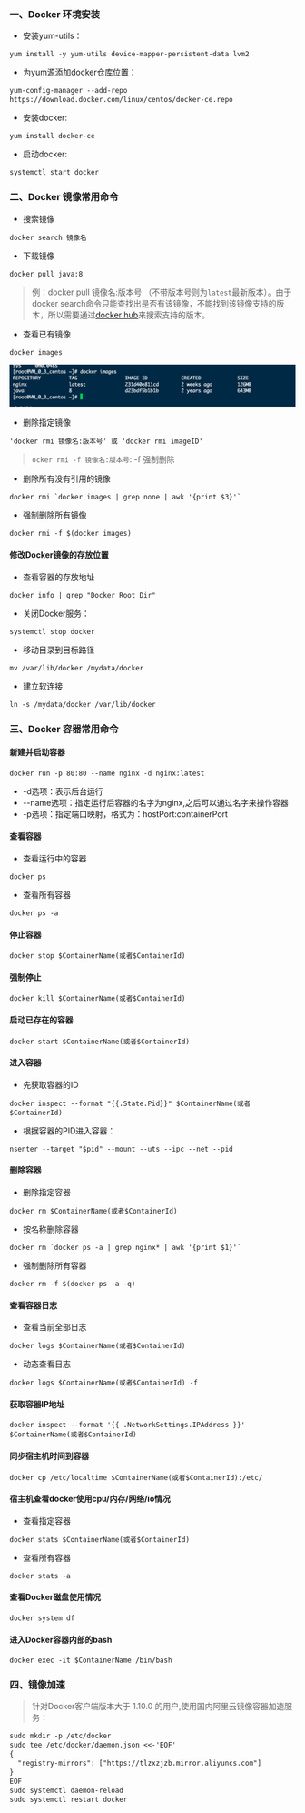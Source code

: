 ### 一、Docker 环境安装
- 安装yum-utils：
```
yum install -y yum-utils device-mapper-persistent-data lvm2
```
- 为yum源添加docker仓库位置：
```
yum-config-manager --add-repo https://download.docker.com/linux/centos/docker-ce.repo
```
- 安装docker:
```
yum install docker-ce
```
- 启动docker:
```
systemctl start docker
```

### 二、Docker 镜像常用命令
- 搜索镜像
```
docker search 镜像名
```
- 下载镜像
```
docker pull java:8
```
> 例：docker pull 镜像名:版本号 （不带版本号则为`latest`最新版本）。由于docker search命令只能查找出是否有该镜像，不能找到该镜像支持的版本，所以需要通过[docker hub](https://hub.docker.com)来搜索支持的版本。

- 查看已有镜像
```
docker images
```
![](../imgs/docker_images.jpg)

- 删除指定镜像
```
'docker rmi 镜像名:版本号' 或 'docker rmi imageID'
```
> `ocker rmi -f 镜像名:版本号`: -f 强制删除

- 删除所有没有引用的镜像
```
docker rmi `docker images | grep none | awk '{print $3}'`
```
- 强制删除所有镜像
```
docker rmi -f $(docker images)
```
#### 修改Docker镜像的存放位置
- 查看容器的存放地址
```
docker info | grep "Docker Root Dir"
```
- 关闭Docker服务：
```
systemctl stop docker
```
- 移动目录到目标路径
```
mv /var/lib/docker /mydata/docker
```
- 建立软连接
```
ln -s /mydata/docker /var/lib/docker
```
### 三、Docker 容器常用命令
#### 新建并启动容器
```
docker run -p 80:80 --name nginx -d nginx:latest
```
- -d选项：表示后台运行
- --name选项：指定运行后容器的名字为nginx,之后可以通过名字来操作容器
- -p选项：指定端口映射，格式为：hostPort:containerPort

#### 查看容器
- 查看运行中的容器
```
docker ps
```
- 查看所有容器
```
docker ps -a
```
#### 停止容器
```
docker stop $ContainerName(或者$ContainerId)
```
#### 强制停止
```
docker kill $ContainerName(或者$ContainerId)
```
#### 启动已存在的容器
```
docker start $ContainerName(或者$ContainerId)
```
#### 进入容器
- 先获取容器的ID
```
docker inspect --format "{{.State.Pid}}" $ContainerName(或者$ContainerId)
```
- 根据容器的PID进入容器：
```
nsenter --target "$pid" --mount --uts --ipc --net --pid
```
#### 删除容器
- 删除指定容器
```
docker rm $ContainerName(或者$ContainerId)
```
- 按名称删除容器
```
docker rm `docker ps -a | grep nginx* | awk '{print $1}'`
```
- 强制删除所有容器
```
docker rm -f $(docker ps -a -q)
```
#### 查看容器日志
- 查看当前全部日志
```
docker logs $ContainerName(或者$ContainerId)
```
- 动态查看日志
```
docker logs $ContainerName(或者$ContainerId) -f
```
#### 获取容器IP地址
```
docker inspect --format '{{ .NetworkSettings.IPAddress }}' $ContainerName(或者$ContainerId)
```
#### 同步宿主机时间到容器
```
docker cp /etc/localtime $ContainerName(或者$ContainerId):/etc/
```
#### 宿主机查看docker使用cpu/内存/网络/io情况
- 查看指定容器
```
docker stats $ContainerName(或者$ContainerId)
```
- 查看所有容器
```
docker stats -a
```
#### 查看Docker磁盘使用情况
```
docker system df
```
#### 进入Docker容器内部的bash
```
docker exec -it $ContainerName /bin/bash
```
### 四、镜像加速
>针对Docker客户端版本大于 1.10.0 的用户,使用国内阿里云镜像容器加速服务：
```
sudo mkdir -p /etc/docker
sudo tee /etc/docker/daemon.json <<-'EOF'
{
  "registry-mirrors": ["https://tlzxzjzb.mirror.aliyuncs.com"]
}
EOF
sudo systemctl daemon-reload
sudo systemctl restart docker
```
